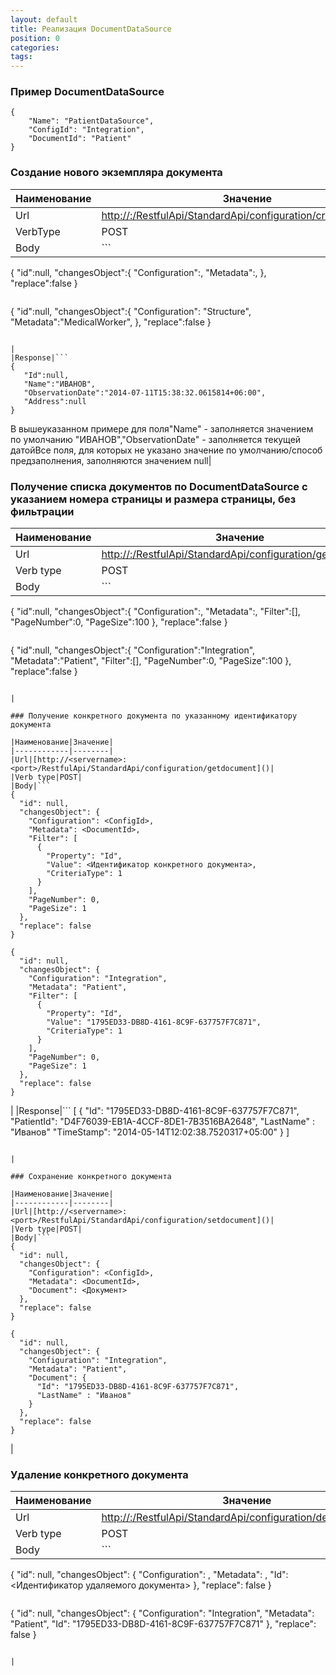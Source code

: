 ```yaml
---
layout: default
title: Реализация DocumentDataSource
position: 0
categories: 
tags: 
---
```


### Пример DocumentDataSource

```
{
    "Name": "PatientDataSource",
    "ConfigId": "Integration",
    "DocumentId": "Patient"
}
```

### Создание нового экземпляра документа

|Наименование|Значение|
|------------|--------|
|Url|[http://<servername>:<port>/RestfulApi/StandardApi/configuration/createdocument]()|
|VerbType|POST|
|Body|```
{
   "id":null,
   "changesObject":{
      "Configuration":<ConfigId>,
      "Metadata":<DocumentId>,
   },
   "replace":false
}
```

```
{
   "id":null,
   "changesObject":{
      "Configuration": "Structure",
      "Metadata":"MedicalWorker",
   },
   "replace":false
}
```

|
|Response|```
{
   "Id":null,
   "Name":"ИВАНОВ",
   "ObservationDate":"2014-07-11T15:38:32.0615814+06:00",
   "Address":null
}
```

В вышеуказанном примере для поля"Name" - заполняется значением по умолчанию "ИВАНОВ","ObservationDate" - заполняется текущей датойВсе поля, для которых не указано значение по умолчанию/способ предзаполнения, заполняются значением null|

### Получение списка документов по DocumentDataSource с указанием номера страницы и размера страницы, без фильтрации

|Наименование|Значение|
|------------|--------|
|Url|[http://<servername>:<port>/RestfulApi/StandardApi/configuration/getdocument]()|
|Verb type|POST|
|Body|```
{
   "id":null,
   "changesObject":{
      "Configuration":<ConfigId>,
      "Metadata":<DocumentId>,
      "Filter":[],
      "PageNumber":0,
      "PageSize":100
   },
   "replace":false
}
```

```
{
   "id":null,
   "changesObject":{
      "Configuration":"Integration",
      "Metadata":"Patient",
      "Filter":[],
      "PageNumber":0,
      "PageSize":100
   },
   "replace":false
}
```

|

### Получение конкретного документа по указанному идентификатору документа

|Наименование|Значение|
|------------|--------|
|Url|[http://<servername>:<port>/RestfulApi/StandardApi/configuration/getdocument]()|
|Verb type|POST|
|Body|```
{
  "id": null,
  "changesObject": {
    "Configuration": <ConfigId>,
    "Metadata": <DocumentId>,
    "Filter": [
      {
        "Property": "Id",
        "Value": <Идентификатор конкретного документа>,
        "CriteriaType": 1
      }
    ],
    "PageNumber": 0,
    "PageSize": 1
  },
  "replace": false
}
```

```
{
  "id": null,
  "changesObject": {
    "Configuration": "Integration",
    "Metadata": "Patient",
    "Filter": [
      {
        "Property": "Id",
        "Value": "1795ED33-DB8D-4161-8C9F-637757F7C871",
        "CriteriaType": 1
      }
    ],
    "PageNumber": 0,
    "PageSize": 1
  },
  "replace": false
}
```

|
|Response|```
[
  {
    "Id": "1795ED33-DB8D-4161-8C9F-637757F7C871",
    "PatientId": "D4F76039-EB1A-4CCF-8DE1-7B3516BA2648",
	"LastName" : "Иванов"
    "TimeStamp": "2014-05-14T12:02:38.7520317+05:00"
  }
]
```

|

### Сохранение конкретного документа

|Наименование|Значение|
|------------|--------|
|Url|[http://<servername>:<port>/RestfulApi/StandardApi/configuration/setdocument]()|
|Verb type|POST|
|Body|```
{
  "id": null,
  "changesObject": {
    "Configuration": <ConfigId>,
    "Metadata": <DocumentId>,
    "Document": <Документ>
  },
  "replace": false
}
```

```
{
  "id": null,
  "changesObject": {
    "Configuration": "Integration",
    "Metadata": "Patient",
    "Document": {
      "Id": "1795ED33-DB8D-4161-8C9F-637757F7C871",
      "LastName" : "Иванов"  
    }
  },
  "replace": false
}
```

|

### Удаление конкретного документа

|Наименование|Значение|
|------------|--------|
|Url|[http://<servername>:<port>/RestfulApi/StandardApi/configuration/deletedocument]()|
|Verb type|POST|
|Body|```
{
  "id": null,
  "changesObject": {
    "Configuration": <ConfigId>,
    "Metadata": <DocumentId>,
    "Id": <Идентификатор удаляемого документа>
  },
  "replace": false
}
```

```
{
  "id": null,
  "changesObject": {
    "Configuration": "Integration",
    "Metadata": "Patient",
    "Id": "1795ED33-DB8D-4161-8C9F-637757F7C871"
  },
  "replace": false
}
```

|

